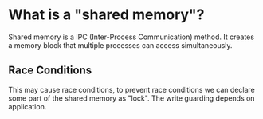 # What is a "shared memory"?
Shared memory is a IPC (Inter-Process Communication) method.
It creates a memory block that multiple processes can access simultaneously.

## Race Conditions
This may cause race conditions, to prevent race conditions we can declare some part of the shared memory as "lock". The write guarding depends on application.
